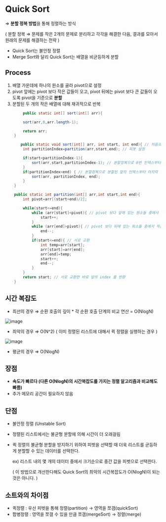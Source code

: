 # Quick Sort

⇒ **분할 정복 방법**을 통해 정렬하는 방식

( 분할 정복 ⇒ 문제를 작은 2개의 문제로 분리하고 각각을 해결한 다음, 결과를 모아서 원래의 문제를 해결하는 전략 )  

- Quick Sort는 불안정 정렬
- Merge Sort와 달리 Quick Sort는 배열을 비균등하게 분할

## Process

1. 배열 가운데에 하나의 원소를 골라 pivot으로 설정
2. pivot 앞에는 pivot 보다 작은 값들이 오고, pivot 뒤에는 pivot 보다 큰 값들이 오도록 pivot을 기준으로 **분할**
3. 분할된 두 개의 작은 배열에 대해 재귀적으로 반복  

```java
		public static int[] sort(int[] arr){

        sort(arr,0,arr.length-1);

        return arr;
    }

	   public static void sort(int[] arr, int start, int end){ // 처음과 끝을 기준으로 정렬
        int partitionIndex=partition(arr,start,end); // 피봇 설정 

        if(start<partitionIndex-1){
            sort(arr,start,partitionIndex-1); // 분할정복으로 0번 인덱스부터 분할된 앞의 인덱스-1까지 정렬
        }
        if(partitionIndex<end) { // 분할정복으로 분할된 앞의 인덱스부터 마지막 인덱스까지 정렬
            sort(arr, partitionIndex, end);
        }
    }

    public static int partition(int[] arr,int start,int end){
        int pivot=arr[(start+end)/2];

        while(start<=end){
            while (arr[start]<pivot){ // pivot 보다 앞에 있는 원소들 중에서 큰 값을 찾음
                start++;
            }
            while (arr[end]>pivot){ // pivot 보다 뒤에 있는 워소들 중에서 작은 값을 찾음
                end--;
            }
            if(start<=end){ // 서로 교환
                int temp=arr[start];
                arr[start]=arr[end];
                arr[end]=temp;
                start++;
                end--;
            }
        }
        return start; // 서로 교환한 바로 앞의 index 를 반환
    }
```

## 시간 복잡도

- 최선의 경우 ⇒ 순환 호출의 깊이 * 각 순환 호출 단계의 비교 연산 = O(NlogN)

![image](https://user-images.githubusercontent.com/77667212/235563780-308f3556-c44b-487f-ba31-3eae3eab5cdc.png)


- 최악의 경우 ⇒ O(N^2) ( 이미 정렬된 리스트에 대해서 퀵 정렬을 실행하는 경우 )

![image](https://user-images.githubusercontent.com/77667212/235563810-8b9ed0be-f7ce-4d2d-80ea-443d427fdd4c.png)

- 평균의 경우 ⇒ O(NlogN)

## 장점

- **속도가 빠르다 (다른 O(NlogN)의 시간복잡도를 가지는 정렬 알고리즘과 비교해도 빠름)**
- 추가 메모리 공간이 필요하지 않음

## 단점

- 불안정 정렬 (Unstable Sort)
- 정렬된 리스트에서는 불균형 분할에 의해 시간이 더 오래걸림
- 퀵 정렬의 불균형 분할을 방지하기 위하여 피벗을 선택할 때 더욱 리스트를 균등하게 분할할 수 있는 데이터를 선택한다.
    
    ex) 리스트 내의 몇 개의 데이터 중에서 크기순으로 중간 값을 피벗으로 선택한다.
    
    ( 이 방법으로 개선한다해도 Quick Sort의 최악의 시간복잡도가 O(NlogN)이 되는 것은 아니다. )
    

## 소트와의 차이점

- 퀵정렬 : 우선 피벗을 통해 정렬(partition) → 영역을 쪼갬(quickSort)
- 합병정렬 : 영역을 쪼갤 수 있을 만큼 쪼갬(mergeSort) → 정렬(merge)
